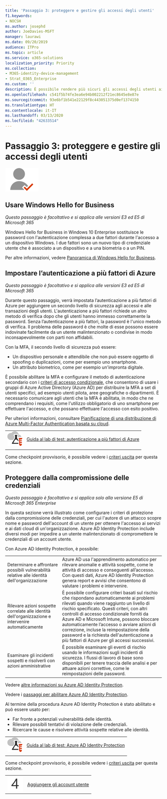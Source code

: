 ```yaml
---
title: 'Passaggio 3: proteggere e gestire gli accessi degli utenti'
f1.keywords:
- NOCSH
ms.author: josephd
author: JoeDavies-MSFT
manager: laurawi
ms.date: 09/20/2019
audience: ITPro
ms.topic: article
ms.service: o365-solutions
localization_priority: Priority
ms.collection:
- M365-identity-device-management
- Strat_O365_Enterprise
ms.custom: ''
description: È possibile rendere più sicuri gli accessi degli utenti ai dispositivi Windows e a Microsoft 365.
ms.openlocfilehash: c541f5b74fe3ea6e94b002212f21ec8645e8e87e
ms.sourcegitcommit: 93e6bf1b541e22129f8c443051375d0ef1374150
ms.translationtype: HT
ms.contentlocale: it-IT
ms.lasthandoff: 03/13/2020
ms.locfileid: "42633514"
---
```

# <a name="step-3-secure-and-manage-your-user-sign-ins"></a>Passaggio 3: proteggere e gestire gli accessi degli utenti

![Fase 2 - Identità](../media/deploy-foundation-infrastructure/identity_icon-small.png)


<a name="identity-windows-hello"></a>
## <a name="use-windows-hello-for-business"></a>Usare Windows Hello for Business

*Questo passaggio è facoltativo e si applica alle versioni E3 ed E5 di Microsoft 365*

Windows Hello for Business in Windows 10 Enterprise sostituisce le password con l'autenticazione complessa a due fattori durante l'accesso a un dispositivo Windows. I due fattori sono un nuovo tipo di credenziale utente che è associato a un dispositivo e a una biometria o a un PIN.

Per altre informazioni, vedere [Panoramica di Windows Hello for Business](https://docs.microsoft.com/windows/security/identity-protection/hello-for-business/hello-overview).


<a name="identity-mfa"></a>
## <a name="set-up-azure-multi-factor-authentication"></a>Impostare l’autenticazione a più fattori di Azure

*Questo passaggio è facoltativo e si applica alle versioni E3 ed E5 di Microsoft 365*

Durante questo passaggio, verrà impostata l’autenticazione a più fattori di Azure per aggiungere un secondo livello di sicurezza agli accessi e alle transazioni degli utenti. L'autenticazione a più fattori richiede un altro metodo di verifica dopo che gli utenti hanno immesso correttamente la password. Senza l’autenticazione a più fattori, la password è l'unico metodo di verifica. Il problema delle password è che molte di esse possono essere indovinate facilmente da un utente malintenzionato o condivise in modo inconsapevolmente con parti non affidabili.

Con la MFA, il secondo livello di sicurezza può essere:

- Un dispositivo personale e attendibile che non può essere oggetto di spoofing o duplicazioni, come per esempio uno smartphone.
- Un attributo biometrico, come per esempio un'impronta digitale.

È possibile abilitare la MFA e configurare il metodo di autenticazione secondario con i [criteri di accesso condizionale](https://docs.microsoft.com/azure/active-directory/authentication/howto-mfa-getstarted#enable-multi-factor-authentication-with-conditional-access), che consentono di usare i gruppi di Azure Active Directory (Azure AD) per distribuire la MFA a set di utenti specifici, ad esempio utenti pilota, aree geografiche o dipartimenti. È necessario comunicare agli utenti che la MFA è abilitata, in modo che ne comprendano i requisiti, come l'utilizzo obbligatorio di uno smartphone per effettuare l'accesso, e che possano effettuare l'accesso con esito positivo. 

Per ulteriori informazioni, consultare [Pianificazione di una distribuzione di Azure Multi-Factor Authentication basata su cloud](https://docs.microsoft.com/azure/active-directory/authentication/howto-mfa-getstarted).

|||
|:-------|:-----|
|![Guide al lab di test per il cloud Microsoft](../media/m365-enterprise-test-lab-guides/cloud-tlg-icon-small.png)| [Guida al lab di test: autenticazione a più fattori di Azure](multi-factor-authentication-microsoft-365-test-environment.md) |
|||

Come checkpoint provvisorio, è possibile vedere i [criteri uscita](identity-exit-criteria.md#crit-identity-mfa) per questa sezione.

<a name="identity-ident-prot"></a>
## <a name="protect-against-credential-compromise"></a>Proteggere dalla compromissione delle credenziali

*Questo passaggio è facoltativo e si applica solo alla versione E5 di Microsoft 365 Enterprise*

In questa sezione verrà illustrato come configurare i criteri di protezione dalla compromissione delle credenziali, per cui l'autore di un attacco scopre nome e password dell'account di un utente per ottenere l'accesso ai servizi e ai dati cloud di un'organizzazione. Azure AD Identity Protection include diversi modi per impedire a un utente malintenzionato di compromettere le credenziali di un account utente.

Con Azure AD Identity Protection, è possibile:

|||
|:---------|:---------|
|Determinare e affrontare possibili vulnerabilità relative alle identità dell'organizzazione|Azure AD usa l'apprendimento automatico per rilevare anomalie e attività sospette, come le attività di accesso e conseguenti all’accesso. Con questi dati, Azure AD Identity Protection genera report e avvisi che consentono di valutare i problemi e intervenire.|
|Rilevare azioni sospette correlate alle identità dell'organizzazione e intervenire automaticamente|È possibile configurare criteri basati sul rischio che rispondano automaticamente ai problemi rilevati quando viene raggiunto un livello di rischio specificato. Questi criteri, con altri controlli di accesso condizionale forniti da Azure AD e Microsoft Intune, possono bloccare automaticamente l’accesso o avviare azioni di correzione, incluse la reimpostazione della password e la richiesta dell'autenticazione a più fattori di Azure per gli accessi successivi.|
|Esaminare gli incidenti sospetti e risolverli con azioni amministrative|È possibile esaminare gli eventi di rischio usando le informazioni sugli incidenti di sicurezza. I flussi di lavoro di base sono disponibili per tenere traccia delle analisi e per attuare azioni correttive, come le reimpostazioni delle password.|

Vedere [altre informazioni su Azure AD Identity Protection](https://docs.microsoft.com/azure/active-directory/active-directory-identityprotection).

Vedere i [passaggi per abilitare Azure AD Identity Protection](https://docs.microsoft.com/azure/active-directory/active-directory-identityprotection-enable).

Al termine della procedura Azure AD Identity Protection è stato abilitato e può essere usato per:

- Far fronte a potenziali vulnerabilità delle identità.
- Rilevare possibili tentativi di violazione delle credenziali.
- Ricercare le cause e risolvere attività sospette relative alle identità.

|||
|:-------|:-----|
|![Guide al lab di test per il cloud Microsoft](../media/m365-enterprise-test-lab-guides/cloud-tlg-icon-small.png)| [Guida al lab di test: Azure AD Identity Protection](azure-ad-identity-protection-microsoft-365-test-environment.md) |
|||

Come checkpoint provvisorio, è possibile vedere i [criteri uscita](identity-exit-criteria.md#crit-identity-ident-prot) per questa sezione.

|||
|:-------|:-----|
|![Passaggio 4](../media/stepnumbers/Step4.png)| [Aggiungere gli account utente](identity-add-user-accounts.md) |
